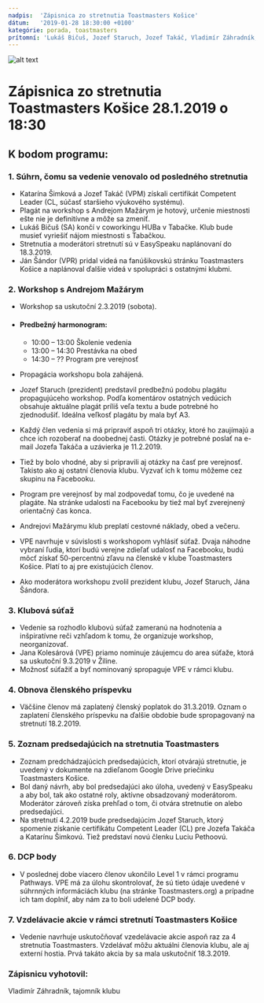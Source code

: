 ```yaml
---
nadpis:  'Zápisnica zo stretnutia Toastmasters Košice'
dátum:   '2019-01-28 18:30:00 +0100'
kategórie: porada, toastmasters
prítomní: 'Lukáš Bičuš, Jozef Staruch, Jozef Takáč, Vladimír Záhradník, Ján Šándor, Jana Kolesárová'
---
```


![alt text][logo]
# Zápisnica zo stretnutia Toastmasters Košice 28.1.2019 o 18:30

## K bodom programu:
### 1. Súhrn, čomu sa vedenie venovalo od posledného stretnutia
   * Katarína Šimková a Jozef Takáč (VPM) získali certifikát Competent Leader (CL, súčasť
staršieho výukového systému).
   * Plagát na workshop s Andrejom Mažárym je hotový, určenie miestnosti ešte nie je definitívne a môže sa zmeniť.
   * Lukáš Bičuš (SA) končí v coworkingu HUBa v Tabačke. Klub bude musieť vyriešiť nájom
miestnosti s Tabačkou.
   * Stretnutia a moderátori stretnutí sú v EasySpeaku naplánovaní do 18.3.2019.
   * Ján Šándor (VPR) pridal videá na fanúšikovskú stránku Toastmasters Košice a naplánoval ďalšie videá v spolupráci s ostatnými klubmi.

### 2. Workshop s Andrejom Mažárym
   * Workshop sa uskutoční 2.3.2019 (sobota).
   * #### Predbežný harmonogram:
      * 10:00 – 13:00 Školenie vedenia
      * 13:00 – 14:30 Prestávka na obed
      * 14:30 – ?? Program pre verejnosť

   * Propagácia workshopu bola zahájená.
   * Jozef Staruch (prezident) predstavil predbežnú podobu plagátu propagujúceho workshop. Podľa komentárov ostatných vedúcich obsahuje aktuálne plagát príliš veľa textu a bude potrebné ho zjednodušiť. Ideálna veľkosť plagátu by mala byť A3.
   * Každý člen vedenia si má pripraviť aspoň tri otázky, ktoré ho zaujímajú a chce ich rozoberať na doobednej časti. Otázky je potrebné poslať na e-mail Jozefa Takáča a uzávierka je 11.2.2019.
   * Tiež by bolo vhodné, aby si pripravili aj otázky na časť pre verejnosť. Takisto ako aj ostatní členovia klubu. Vyzvať ich k tomu môžeme cez skupinu na Facebooku.
   * Program pre verejnosť by mal zodpovedať tomu, čo je uvedené na plagáte. Na stránke udalosti na Facebooku by tiež mal byť zverejnený orientačný čas konca.
   * Andrejovi Mažárymu klub preplatí cestovné náklady, obed a večeru.
   * VPE navrhuje v súvislosti s workshopom vyhlásiť súťaž. Dvaja náhodne vybraní ľudia, ktorí budú verejne zdieľať udalosť na Facebooku, budú môcť získať 50-percentnú zľavu na členské v klube Toastmasters Košice. Platí to aj pre existujúcich členov.
   * Ako moderátora workshopu zvolil prezident klubu, Jozef Staruch, Jána Šándora.

### 3. Klubová súťaž
   * Vedenie sa rozhodlo klubovú súťaž zameranú na hodnotenia a inšpiratívne reči vzhľadom k tomu, že organizuje workshop, neorganizovať.
   * Jana Kolesárová (VPE) priamo nominuje záujemcu do area súťaže, ktorá sa uskutoční 9.3.2019 v Žiline.
   * Možnosť súťažiť a byť nominovaný spropaguje VPE v rámci klubu.

### 4. Obnova členského príspevku
   * Väčšine členov má zaplatený členský poplatok do 31.3.2019. Oznam o zaplatení členského príspevku na ďalšie obdobie bude spropagovaný na stretnutí 18.2.2019.

### 5. Zoznam predsedajúcich na stretnutia Toastmasters
   * Zoznam predchádzajúcich predsedajúcich, ktorí otvárajú stretnutie, je uvedený v dokumente na zdieľanom Google Drive priečinku Toastmasters Košice.
   * Bol daný návrh, aby bol predsedajúci ako úloha, uvedený v EasySpeaku a aby bol, tak ako ostatné roly, aktívne obsadzovaný moderátorom. Moderátor zároveň získa prehľad o tom, či otvára stretnutie on alebo predsedajúci.
   * Na stretnutí 4.2.2019 bude predsedajúcim Jozef Staruch, ktorý spomenie získanie certifikátu Competent Leader (CL) pre Jozefa Takáča a Katarínu Šimkovú. Tiež predstaví novú členku Luciu Pethoovú.

### 6. DCP body
   * V poslednej dobe viacero členov ukončilo Level 1 v rámci programu Pathways. VPE má za
úlohu skontrolovať, že sú tieto údaje uvedené v súhrnných informáciách klubu (na stránke
Toastmasters.org) a prípadne ich tam doplniť, aby nám za to boli udelené DCP body.

### 7. Vzdelávacie akcie v rámci stretnutí Toastmasters Košice
   * Vedenie navrhuje uskutočňovať vzedelávacie akcie aspoň raz za 4 stretnutia Toastmasters. Vzdelávať môžu aktuálni členovia klubu, ale aj externí hostia. Prvá takáto akcia by sa mala uskutočniť 18.3.2019.

### Zápisnicu vyhotovil:
Vladimír Záhradník,
tajomník klubu

[logo]: https://github.com/toastmasters-kosice/graficke_podklady/raw/master/Log%C3%A1/%C5%A0tandardn%C3%A9%20zmen%C5%A1en%C3%A9%20logo%20TMKE.png "Logo Toastmasters Košice"